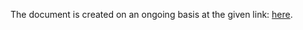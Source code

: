 The document is created on an ongoing basis at the given link:
[here](https://docs.google.com/document/d/1LjV2i6rANkNiA21UoczNkxFHLk3vx4O0/edit?usp=sharing&ouid=100136228169225905054&rtpof=true&sd=true).